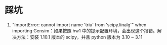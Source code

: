 # 踩坑

1. "ImportError: cannot import name 'triu' from 'scipy.linalg'" when importing Gensim：如果按照 hw1 中的提示配置环境，会出现这个报错。解决方法：安装 1.10.1 版本的 scipy，并且 python 版本为 3.10 ~ 3.11